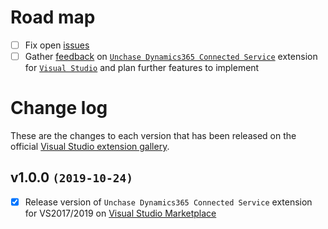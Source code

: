 # Road map

- [ ] Fix open [issues](https://github.com/unchase/Unchase.Dynamics365.Connectedservice/issues/)
- [ ] Gather [feedback](https://github.com/unchase/Unchase.Dynamics365.Connectedservice/issues/new) on [`Unchase Dynamics365 Connected Service`](https://marketplace.visualstudio.com/items?itemName=unchase.UnchaseDynamics365ConnectedService) extension for [`Visual Studio`](https://visualstudio.microsoft.com/vs/) and plan further features to implement

# Change log

These are the changes to each version that has been released on the official [Visual Studio extension gallery](https://marketplace.visualstudio.com/items?itemName=unchase.UnchaseDynamics365ConnectedService).

## v1.0.0 `(2019-10-24)`

- [x] Release version of `Unchase Dynamics365 Connected Service` extension for VS2017/2019 on [Visual Studio Marketplace](https://marketplace.visualstudio.com/items?itemName=unchase.UnchaseDynamics365ConnectedService) 
